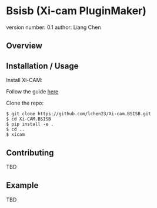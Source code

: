 Bsisb (Xi-cam PluginMaker)
===============================

version number: 0.1
author: Liang Chen

Overview
--------



Installation / Usage
--------------------
Install Xi-CAM:

Follow the guide [here](https://xi-cam2.readthedocs.io/en/latest/install.html)


Clone the repo:

    $ git clone https://github.com/lchen23/Xi-cam.BSISB.git
    $ cd Xi-CAM.BSISB
    $ pip install -e .
    $ cd .. 
    $ xicam
Contributing
------------

TBD

Example
-------

TBD
